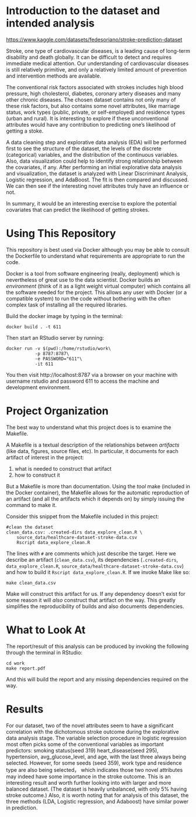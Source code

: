 Introduction to the dataset and intended analysis
=================================================

https://www.kaggle.com/datasets/fedesoriano/stroke-prediction-dataset

Stroke, one type of cardiovascular diseases, is a leading cause of long-term disability and death globally. It can be difficult to detect and requires immediate medical attention. Our understanding of cardiovascular diseases is still relatively primitive, and only a relatively limited amount of prevention and intervention methods are available.

The conventional risk factors associated with strokes includes high blood pressure, high cholesterol, diabetes, coronary artery diseases and many other chronic diseases. The chosen dataset contains not only many of these risk factors, but also contains some novel attributes, like marriage status, work types (public, private, or self-employed) and residence types (urban and rural). It is interesting to explore if these unconventional attributes would have any contribution to predicting one’s likelihood of getting a stoke.

A data cleaning step and explorative data analysis (EDA) will be performed first to see the structure of the dataset, the levels of the discrete (categorical) variables, and the distribution of the continuous variables. Also, data visualization could help to identify strong relationship between the covariates, if any. After performing an initial explorative data analysis and visualization, the dataset is analyzed with Linear Discriminant Analysis, Logistic regression, and AdaBoost. The fit is then compared and discussed.  We can then see if the interesting novel attributes truly have an influence or not.

In summary, it would be an interesting exercise to explore the potential covariates that can predict the likelihood of getting strokes.

Using This Repository
=====================

This repository is best used via Docker although you may be able to
consult the Dockerfile to understand what requirements are appropriate
to run the code.

Docker is a tool from software engineering (really, deployment) which
is nevertheless of great use to the data scientist. Docker builds an
_environment_ (think of it as a light weight virtual computer) which
contains all the software needed for the project. This allows any user
with Docker (or a compatible system) to run the code without bothering
with the often complex task of installing all the required libraries.

Build the docker image by typing in the terminal:
```
docker build . -t 611
```

Then start an RStudio server by running:

```
docker run -v $(pwd):/home/rstudio/work\
           -p 8787:8787\
           -e PASSWORD="611"\
           -it 611
```

You then visit http://localhost:8787 via a browser on your machine with username
rstudio and password 611 to access the machine and development environment.

Project Organization
====================

The best way to understand what this project does is to examine the
Makefile.

A Makefile is a textual description of the relationships between
_artifacts_ (like data, figures, source files, etc). In particular, it
documents for each artifact of interest in the project:

1. what is needed to construct that artifact
2. how to construct it

But a Makefile is more than documentation. Using the _tool_ make
(included in the Docker container), the Makefile allows for the
automatic reproduction of an artifact (and all the artifacts which it
depends on) by simply issuing the command to make it.

Consider this snippet from the Makefile included in this project:

```
#clean the dataset
clean_data.csv: .created-dirs data_explore_clean.R \
	source_data/healthcare-dataset-stroke-data.csv
	Rscript data_explore_clean.R
```

The lines with `#` are comments which just describe the target. Here
we describe an artifact (`clean_data.csv`), its
dependencies (`.created-dirs`, `data_explore_clean.R`,
`source_data/healthcare-dataset-stroke-data.csv`) and how to build it `Rscript
data_explore_clean.R`. If we invoke Make like so:

```
make clean_data.csv
```

Make will construct this artifact for us. If any dependency
doesn't exist for some reason it
will _also_ construct that artifact on the way. This greatly
simplifies the reproducibility of builds and also documents
dependencies.

What to Look At
===============

The report/result of this analysis can be produced by invoking the following
through the terminal in RStudio:

```
cd work
make report.pdf
```

And this will build the report and any missing dependencies required
on the way.

Results
=======
For our dataset, two of the novel attributes seem to have a significant correlation with the dichotomous stroke outcome during the explorative data analysis stage. The variable selection procedure in logistic regression most often picks some of the conventional variables as important predictors: smoking status(seed 319) heart_disease(seed 295), hypertension, avg_glucose_level, and age, with the last three always being selected. However, for some seeds (seed 359), work type and residence type are also being selected， which indicates those two novel attributes may indeed have some importance in the stroke outcome. This is an interesting result and worth further looking into with larger and more balanced dataset. (The dataset is heavily unbalanced, with only 5% having stroke outcome.) Also, it is worth noting that for analysis of this dataset, the three methods (LDA, Logistic regression, and Adaboost) have similar power in prediction.
